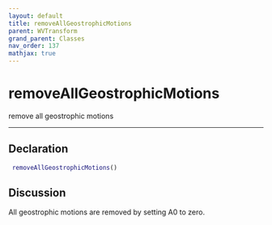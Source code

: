 ```yaml
---
layout: default
title: removeAllGeostrophicMotions
parent: WVTransform
grand_parent: Classes
nav_order: 137
mathjax: true
---
```


#  removeAllGeostrophicMotions

remove all geostrophic motions


---

## Declaration
```matlab
 removeAllGeostrophicMotions()
```
## Discussion

  All geostrophic motions are removed by setting A0 to zero.
    
